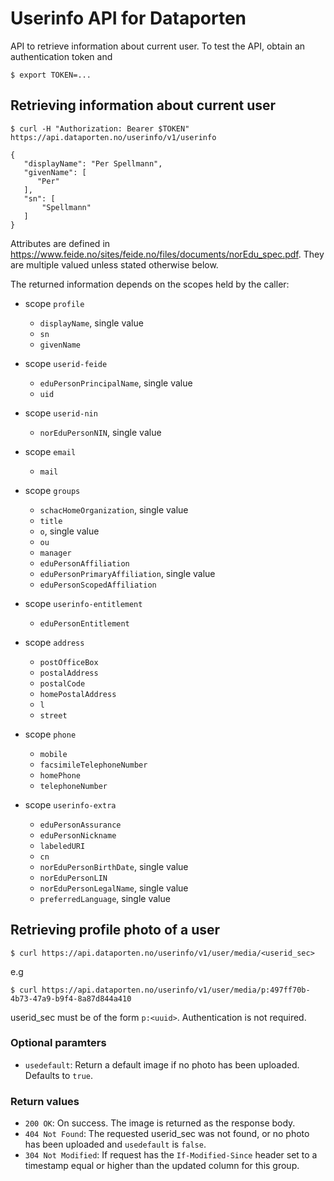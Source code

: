 # Userinfo API for Dataporten

API to retrieve information about current user. To test the API, obtain an authentication token and

    $ export TOKEN=...

## Retrieving information about current user

    $ curl -H "Authorization: Bearer $TOKEN" https://api.dataporten.no/userinfo/v1/userinfo

    {
       "displayName": "Per Spellmann",
       "givenName": [
          "Per"
       ],
       "sn": [
           "Spellmann"
       ]
    }


Attributes are defined in
https://www.feide.no/sites/feide.no/files/documents/norEdu_spec.pdf. They
are multiple valued unless stated otherwise below.

The returned information depends on the scopes held by the caller:

- scope `profile`

  - `displayName`, single value
  - `sn`
  - `givenName`

- scope `userid-feide`

  - `eduPersonPrincipalName`, single value
  - `uid`

- scope `userid-nin`

  - `norEduPersonNIN`, single value

- scope `email`

  - `mail`

- scope `groups`

  - `schacHomeOrganization`, single value
  - `title`
  - `o`, single value
  - `ou`
  - `manager`
  - `eduPersonAffiliation`
  - `eduPersonPrimaryAffiliation`, single value
  - `eduPersonScopedAffiliation`

- scope `userinfo-entitlement`

  - `eduPersonEntitlement`

- scope `address`

  - `postOfficeBox`
  - `postalAddress`
  - `postalCode`
  - `homePostalAddress`
  - `l`
  - `street`

- scope `phone`

  - `mobile`
  - `facsimileTelephoneNumber`
  - `homePhone`
  - `telephoneNumber`

- scope `userinfo-extra`

  - `eduPersonAssurance`
  - `eduPersonNickname`
  - `labeledURI`
  - `cn`
  - `norEduPersonBirthDate`, single value
  - `norEduPersonLIN`
  - `norEduPersonLegalName`, single value
  - `preferredLanguage`, single value


## Retrieving profile photo of a user

    $ curl https://api.dataporten.no/userinfo/v1/user/media/<userid_sec>

e.g

    $ curl https://api.dataporten.no/userinfo/v1/user/media/p:497ff70b-4b73-47a9-b9f4-8a87d844a410

userid_sec must be of the form `p:<uuid>`. Authentication is not required.

### Optional paramters

- `usedefault`: Return a default image if no photo has been
  uploaded. Defaults to `true`.

### Return values

- `200 OK`: On success. The image is returned as the response body.
- `404 Not Found`: The requested userid_sec was not found, or no photo
  has been uploaded and `usedefault` is `false`.
- `304 Not Modified`: If request has the `If-Modified-Since` header set to a timestamp equal or higher than the updated column for this group.

